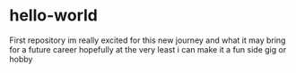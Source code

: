 # hello-world
First repository
im really excited for this new journey and what it may bring for a future career
hopefully at the very least i can make it a fun side gig or hobby
